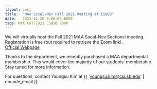 ```yaml
---
layout: post
title:  "MAA Socal-Nev Fall 2021 Meeting at CSUSB"
date:   2021-11-20 9:00:00 0000
tags: MAA Fall2021 CSUSB Zoom
---
```

We will virtually host the Fall 2021 MAA Socal-Nev Sectional meeting. Registration is free (but required to retrieve the Zoom link).  
[Official Webpage](http://sections.maa.org/socalnv/Meeting2021Fall.html)

Thanks to the department, we recently purchased a MAA departmental membership. This would cover the majority of our students' membership. Stay tuned for more information.

For questions, contact Youngsu Kim at {{ 'youngsu.kim@csusb.edu' | encode_email }}.